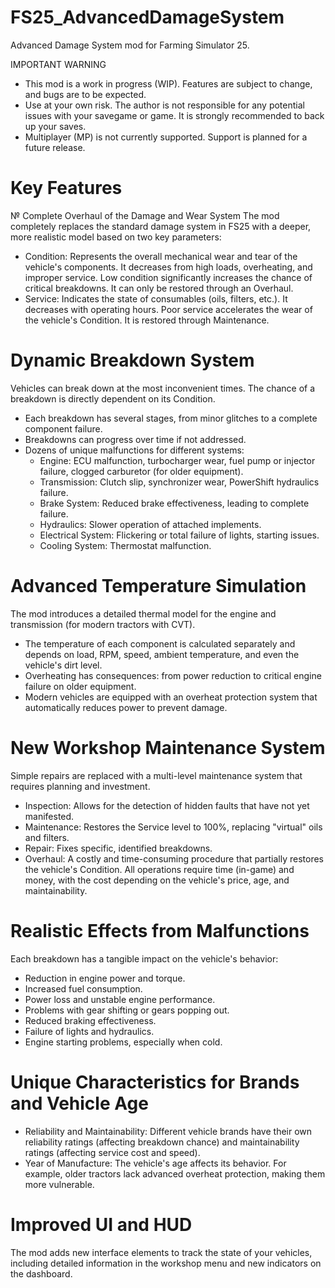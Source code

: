 # FS25_AdvancedDamageSystem
Advanced Damage System mod for Farming Simulator 25.

IMPORTANT WARNING
- This mod is a work in progress (WIP). Features are subject to change, and bugs are to be expected.
- Use at your own risk. The author is not responsible for any potential issues with your savegame or game. It is strongly recommended to back up your saves.
- Multiplayer (MP) is not currently supported. Support is planned for a future release.

# Key Features
№ Complete Overhaul of the Damage and Wear System
The mod completely replaces the standard damage system in FS25 with a deeper, more realistic model based on two key parameters:
- Condition: Represents the overall mechanical wear and tear of the vehicle's components. It decreases from high loads, overheating, and improper service. Low condition significantly increases the chance of critical breakdowns. It can only be restored through an Overhaul.
- Service: Indicates the state of consumables (oils, filters, etc.). It decreases with operating hours. Poor service accelerates the wear of the vehicle's Condition. It is restored through Maintenance.

# Dynamic Breakdown System
Vehicles can break down at the most inconvenient times. The chance of a breakdown is directly dependent on its Condition.
- Each breakdown has several stages, from minor glitches to a complete component failure.
- Breakdowns can progress over time if not addressed.
- Dozens of unique malfunctions for different systems:
  - Engine: ECU malfunction, turbocharger wear, fuel pump or injector failure, clogged carburetor (for older equipment).
  - Transmission: Clutch slip, synchronizer wear, PowerShift hydraulics failure.
  - Brake System: Reduced brake effectiveness, leading to complete failure.
  - Hydraulics: Slower operation of attached implements.
  - Electrical System: Flickering or total failure of lights, starting issues.
  - Cooling System: Thermostat malfunction.
      
# Advanced Temperature Simulation
The mod introduces a detailed thermal model for the engine and transmission (for modern tractors with CVT).
- The temperature of each component is calculated separately and depends on load, RPM, speed, ambient temperature, and even the vehicle's dirt level.
- Overheating has consequences: from power reduction to critical engine failure on older equipment.
- Modern vehicles are equipped with an overheat protection system that automatically reduces power to prevent damage.

# New Workshop Maintenance System
Simple repairs are replaced with a multi-level maintenance system that requires planning and investment.
- Inspection: Allows for the detection of hidden faults that have not yet manifested.
- Maintenance: Restores the Service level to 100%, replacing "virtual" oils and filters.
- Repair: Fixes specific, identified breakdowns.
- Overhaul: A costly and time-consuming procedure that partially restores the vehicle's Condition.
All operations require time (in-game) and money, with the cost depending on the vehicle's price, age, and maintainability.

# Realistic Effects from Malfunctions
Each breakdown has a tangible impact on the vehicle's behavior:
- Reduction in engine power and torque.
- Increased fuel consumption.
- Power loss and unstable engine performance.
- Problems with gear shifting or gears popping out.
- Reduced braking effectiveness.
- Failure of lights and hydraulics.
- Engine starting problems, especially when cold.

# Unique Characteristics for Brands and Vehicle Age
- Reliability and Maintainability: Different vehicle brands have their own reliability ratings (affecting breakdown chance) and maintainability ratings (affecting service cost and speed).
- Year of Manufacture: The vehicle's age affects its behavior. For example, older tractors lack advanced overheat protection, making them more vulnerable.

# Improved UI and HUD
The mod adds new interface elements to track the state of your vehicles, including detailed information in the workshop menu and new indicators on the dashboard.
